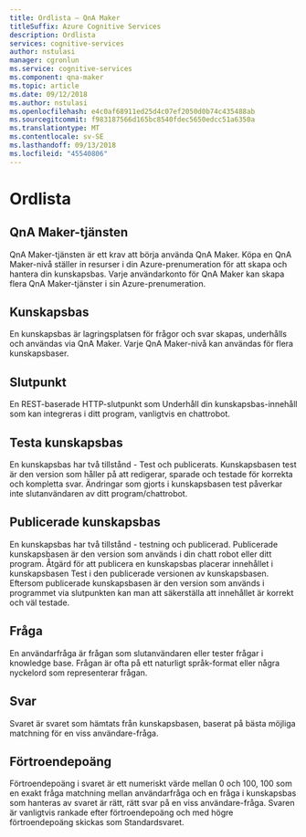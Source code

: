 ```yaml
---
title: Ordlista – QnA Maker
titleSuffix: Azure Cognitive Services
description: Ordlista
services: cognitive-services
author: nstulasi
manager: cgronlun
ms.service: cognitive-services
ms.component: qna-maker
ms.topic: article
ms.date: 09/12/2018
ms.author: nstulasi
ms.openlocfilehash: e4c0af68911ed25d4c07ef2050d0b74c435488ab
ms.sourcegitcommit: f983187566d165bc8540fdec5650edcc51a6350a
ms.translationtype: MT
ms.contentlocale: sv-SE
ms.lasthandoff: 09/13/2018
ms.locfileid: "45540806"
---
```

# <a name="glossary"></a>Ordlista

## <a name="qna-maker-service"></a>QnA Maker-tjänsten
QnA Maker-tjänsten är ett krav att börja använda QnA Maker. Köpa en QnA Maker-nivå ställer in resurser i din Azure-prenumeration för att skapa och hantera din kunskapsbas. Varje användarkonto för QnA Maker kan skapa flera QnA Maker-tjänster i sin Azure-prenumeration.

## <a name="knowledge-base"></a>Kunskapsbas
En kunskapsbas är lagringsplatsen för frågor och svar skapas, underhålls och användas via QnA Maker. Varje QnA Maker-nivå kan användas för flera kunskapsbaser.

## <a name="endpoint"></a>Slutpunkt
En REST-baserade HTTP-slutpunkt som Underhåll din kunskapsbas-innehåll som kan integreras i ditt program, vanligtvis en chattrobot. 

## <a name="test-knowledge-base"></a>Testa kunskapsbas
En kunskapsbas har två tillstånd - Test och publicerats. Kunskapsbasen test är den version som håller på att redigerar, sparade och testade för korrekta och kompletta svar. Ändringar som gjorts i kunskapsbasen test påverkar inte slutanvändaren av ditt program/chattrobot.

## <a name="published-knowledge-base"></a>Publicerade kunskapsbas
En kunskapsbas har två tillstånd - testning och publicerad.  Publicerade kunskapsbasen är den version som används i din chatt robot eller ditt program. Åtgärd för att publicera en kunskapsbas placerar innehållet i kunskapsbasen Test i den publicerade versionen av kunskapsbasen. Eftersom publicerade kunskapsbasen är den version som används i programmet via slutpunkten kan man att säkerställa att innehållet är korrekt och väl testade.

## <a name="query"></a>Fråga
En användarfråga är frågan som slutanvändaren eller tester frågar i knowledge base. Frågan är ofta på ett naturligt språk-format eller några nyckelord som representerar frågan.

## <a name="response"></a>Svar
Svaret är svaret som hämtats från kunskapsbasen, baserat på bästa möjliga matchning för en viss användare-fråga.

## <a name="confidence-score"></a>Förtroendepoäng
Förtroendepoäng i svaret är ett numeriskt värde mellan 0 och 100, 100 som en exakt fråga matchning mellan användarfråga och en fråga i kunskapsbas som hanteras av svaret är rätt, rätt svar på en viss användare-fråga. Svaren är vanligtvis rankade efter förtroendepoäng och med högre förtroendepoäng skickas som Standardsvaret.
